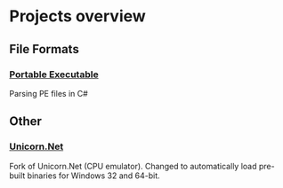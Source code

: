 # Projects overview

## File Formats

### [Portable Executable](https://github.com/denys-volodarskyi/DV.Formats.PortableExecutable)

Parsing PE files in C#

## Other

### [Unicorn.Net](https://github.com/denys-volodarskyi/unicorn-net)

Fork of Unicorn.Net (CPU emulator). Changed to automatically load pre-built binaries for Windows 32 and 64-bit.
